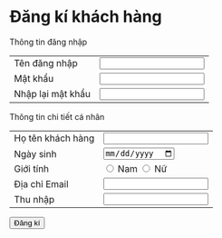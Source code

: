<html>
<html lang="vi">

<head>
    <meta charset="UTF-8">
    <title>Đăng kí khách hàng</title>
    <link rel="stylesheet" href="DangKiKhachHang.css">
</head>

<body>
    <form action="#" method="post">
        <h1>Đăng kí khách hàng</h1>
        <div class="info">
            <p>Thông tin đăng nhập</p>
            <table>
                <tr>
                    <td><span class="text">Tên đăng nhập</span></td>
                    <td><input type="text" required></td>
                </tr>
                <tr>
                    <td><span class="text">Mật khẩu</span></td>
                    <td><input type="password" required></td>
                </tr>
                <tr>
                    <td><span class="text">Nhập lại mật khẩu</span></td>
                    <td><input type="password" required></td>
                </tr>
            </table>
        </div>
        <div class="info">
            <p>Thông tin chi tiết cá nhân</p>
            <table>
                <tr>
                    <td><span class="text">Họ tên khách hàng</span></td>
                    <td><input type="text" required></td>
                </tr>
                <tr>
                    <td><span class="text">Ngày sinh</span></td>
                    <td><input type="date" required></td>
                </tr>
                <tr>
                    <td><span class="text">Giới tính</span></td>
                    <td>
                        <input type="radio" name="gioi_tinh" value="Nam">
                        <label for="gioi_tinh">Nam</label>
                        <input type="radio" name="gioi_tinh" value="Nữ">
                        <label for="gioi_tinh">Nữ</label>
                    </td>
                </tr>
                <tr>
                    <td><span class="text">Địa chỉ Email</span></td>
                    <td><input type="email"></td>
                </tr>
                <tr>
                    <td><span class="text">Thu nhập</span></td>
                    <td><input type="number"></td>
                </tr>
            </table>
        </div>
        <input type="submit" value="Đăng kí">
    </form>
</body>

</html>
